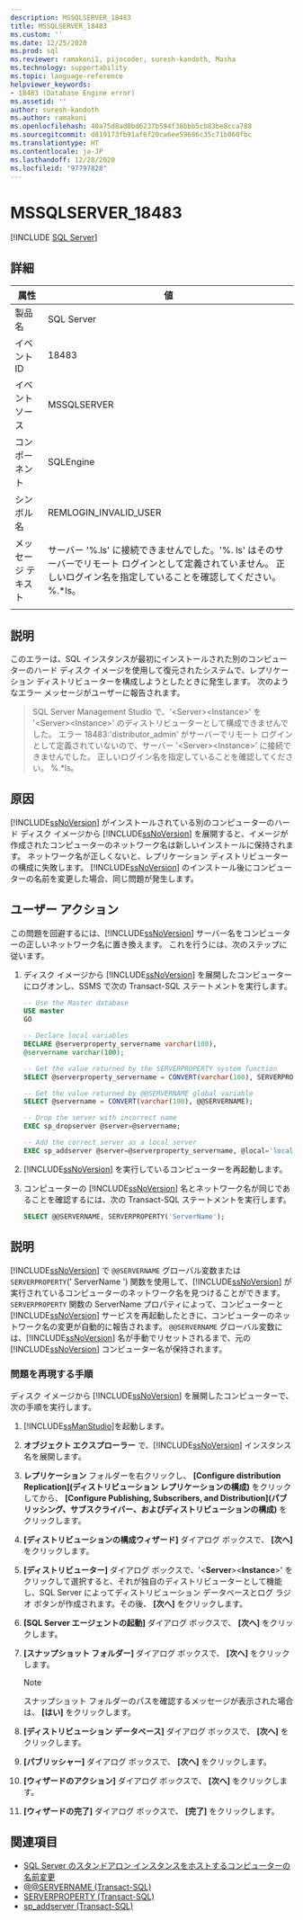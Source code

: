 ```yaml
---
description: MSSQLSERVER_18483
title: MSSQLSERVER_18483
ms.custom: ''
ms.date: 12/25/2020
ms.prod: sql
ms.reviewer: ramakoni1, pijocoder, suresh-kandoth, Masha
ms.technology: supportability
ms.topic: language-reference
helpviewer_keywords:
- 18483 (Database Engine error)
ms.assetid: ''
author: suresh-kandoth
ms.author: ramakoni
ms.openlocfilehash: 40a75d8ad0bd6237b594f38bbb5cb83be8cca788
ms.sourcegitcommit: d819173fb91af6f20ca6ee59686c35c71b060fbc
ms.translationtype: HT
ms.contentlocale: ja-JP
ms.lasthandoff: 12/28/2020
ms.locfileid: "97797828"
---
```

# <a name="mssqlserver_18483"></a>MSSQLSERVER_18483
 [!INCLUDE [SQL Server](../../includes/applies-to-version/sqlserver.md)]

## <a name="details"></a>詳細

|属性|値|
|---|---|
|製品名|SQL Server|
|イベント ID|18483|
|イベント ソース|MSSQLSERVER|
|コンポーネント|SQLEngine|
|シンボル名|REMLOGIN_INVALID_USER|
|メッセージ テキスト|サーバー '%.ls' に接続できませんでした。'%. ls' はそのサーバーでリモート ログインとして定義されていません。 正しいログイン名を指定していることを確認してください。 %.*ls。|
||

## <a name="explanation"></a>説明

このエラーは、SQL インスタンスが最初にインストールされた別のコンピューターのハード ディスク イメージを使用して復元されたシステムで、レプリケーション ディストリビューターを構成しようとしたときに発生します。 次のようなエラー メッセージがユーザーに報告されます。

> SQL Server Management Studio で、'\<Server>\<Instance>' を '\<Server>\<Instance>' のディストリビューターとして構成できませんでした。 エラー 18483:'distributor_admin' がサーバーでリモート ログインとして定義されていないので、サーバー '\<Server>\<Instance>' に接続できませんでした。 正しいログイン名を指定していることを確認してください。 %.*ls。

## <a name="cause"></a>原因

[!INCLUDE[ssNoVersion](../../includes/ssnoversion-md.md)] がインストールされている別のコンピューターのハード ディスク イメージから [!INCLUDE[ssNoVersion](../../includes/ssnoversion-md.md)] を展開すると、イメージが作成されたコンピューターのネットワーク名は新しいインストールに保持されます。 ネットワーク名が正しくないと、レプリケーション ディストリビューターの構成に失敗します。 [!INCLUDE[ssNoVersion](../../includes/ssnoversion-md.md)] のインストール後にコンピューターの名前を変更した場合、同じ問題が発生します。

## <a name="user-action"></a>ユーザー アクション

この問題を回避するには、[!INCLUDE[ssNoVersion](../../includes/ssnoversion-md.md)] サーバー名をコンピューターの正しいネットワーク名に置き換えます。 これを行うには、次のステップに従います。

1. ディスク イメージから [!INCLUDE[ssNoVersion](../../includes/ssnoversion-md.md)] を展開したコンピューターにログオンし、SSMS で次の Transact-SQL ステートメントを実行します。

    ```sql
    -- Use the Master database
    USE master
    GO

    -- Declare local variables
    DECLARE @serverproperty_servername varchar(100),
    @servername varchar(100);

    -- Get the value returned by the SERVERPROPERTY system function
    SELECT @serverproperty_servername = CONVERT(varchar(100), SERVERPROPERTY('ServerName'));

    -- Get the value returned by @@SERVERNAME global variable
    SELECT @servername = CONVERT(varchar(100), @@SERVERNAME);

    -- Drop the server with incorrect name
    EXEC sp_dropserver @server=@servername;

    -- Add the correct server as a local server
    EXEC sp_addserver @server=@serverproperty_servername, @local='local';
    ```

2. [!INCLUDE[ssNoVersion](../../includes/ssnoversion-md.md)] を実行しているコンピューターを再起動します。
3. コンピューターの [!INCLUDE[ssNoVersion](../../includes/ssnoversion-md.md)] 名とネットワーク名が同じであることを確認するには、次の Transact-SQL ステートメントを実行します。

    ```sql
    SELECT @@SERVERNAME, SERVERPROPERTY('ServerName');
    ```

## <a name="more-information"></a>説明

[!INCLUDE[ssNoVersion](../../includes/ssnoversion-md.md)] で `@@SERVERNAME` グローバル変数または `SERVERPROPERTY`(' ServerName ') 関数を使用して、[!INCLUDE[ssNoVersion](../../includes/ssnoversion-md.md)] が実行されているコンピューターのネットワーク名を見つけることができます。 `SERVERPROPERTY` 関数の ServerName プロパティによって、コンピューターと [!INCLUDE[ssNoVersion](../../includes/ssnoversion-md.md)] サービスを再起動したときに、コンピューターのネットワーク名の変更が自動的に報告されます。 `@@SERVERNAME` グローバル変数には、[!INCLUDE[ssNoVersion](../../includes/ssnoversion-md.md)] 名が手動でリセットされるまで、元の [!INCLUDE[ssNoVersion](../../includes/ssnoversion-md.md)] コンピューター名が保持されます。

### <a name="steps-to-reproduce-the-problem"></a>問題を再現する手順

ディスク イメージから [!INCLUDE[ssNoVersion](../../includes/ssnoversion-md.md)] を展開したコンピューターで、次の手順を実行します。

1. [!INCLUDE[ssManStudio](../../includes/ssManStudio-md.md)]を起動します。
2. **オブジェクト エクスプローラー** で、[!INCLUDE[ssNoVersion](../../includes/ssnoversion-md.md)] インスタンス名を展開します。
3. **レプリケーション** フォルダーを右クリックし、 **[Configure distribution Replication]\(ディストリビューション レプリケーションの構成\)** をクリックしてから、 **[Configure Publishing, Subscribers, and Distribution]\(パブリッシング、サブスクライバー、およびディストリビューションの構成\)** をクリックします。
4. **[ディストリビューションの構成ウィザード]** ダイアログ ボックスで、 **[次へ]** をクリックします。
5. **[ディストリビューター]** ダイアログ ボックスで、'\<**Server**>\<**Instance**>' をクリックして選択すると、それが独自のディストリビューターとして機能し、SQL Server によってディストリビューション データベースとログ ラジオ ボタンが作成されます。その後、 **[次へ]** をクリックします。
6. **[SQL Server エージェントの起動]** ダイアログ ボックスで、 **[次へ]** をクリックします。
7. **[スナップショット フォルダー]** ダイアログ ボックスで、 **[次へ]** をクリックします。

    > [!NOTE]
    > スナップショット フォルダーのパスを確認するメッセージが表示された場合は、 **[はい]** をクリックします。
8. **[ディストリビューション データべース]** ダイアログ ボックスで、 **[次へ]** をクリックします。
9. **[パブリッシャー]** ダイアログ ボックスで、 **[次へ]** をクリックします。
10. **[ウィザードのアクション]** ダイアログ ボックスで、 **[次へ]** をクリックします。
11. **[ウィザードの完了]** ダイアログ ボックスで、 **[完了]** をクリックします。

## <a name="see-also"></a>関連項目

- [SQL Server のスタンドアロン インスタンスをホストするコンピューターの名前変更](/sql/database-engine/install-windows/rename-a-computer-that-hosts-a-stand-alone-instance-of-sql-server)
- [@@SERVERNAME (Transact-SQL)](/sql/t-sql/functions/servername-transact-sql)
- [SERVERPROPERTY (Transact-SQL)](/sql/t-sql/functions/serverproperty-transact-sql)
- [sp_addserver (Transact-SQL)](/sql/relational-databases/system-stored-procedures/sp-addserver-transact-sql)
